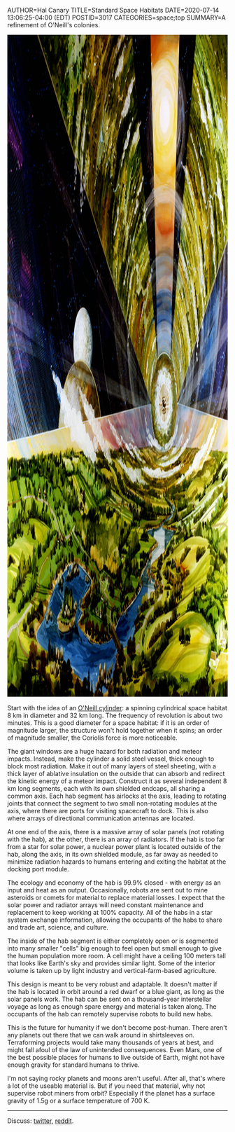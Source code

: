 AUTHOR=Hal Canary
TITLE=Standard Space Habitats
DATE=2020-07-14 13:06:25-04:00 (EDT)
POSTID=3017
CATEGORIES=space;top
SUMMARY=A refinement of O'Neill's colonies.

<a href="https://settlement.arc.nasa.gov/70sArtHiRes/70sArt/art.html"><img src="/images/Spacecolony1.jpg" alt="[Interior view, O'Neill cylinder, looking out through large windows. NASA ID# AC75-1086]" width="1920" height="1512"></a>

Start with the idea of an [O'Neill cylinder](https://en.wikipedia.org/wiki/O%27Neill_cylinder): a spinning cylindrical space habitat 8 km in diameter and 32 km long.  The frequency of revolution is about two minutes.  This is a good diameter for a space habitat: if it is an order of magnitude larger, the structure won't hold together when it spins; an order of magnitude smaller, the Coriolis force is more noticeable.

The giant windows are a huge hazard for both radiation and meteor impacts.  Instead, make the cylinder a solid steel vessel, thick enough to block most radiation.  Make it out of many layers of steel sheeting, with a thick layer of ablative insulation on the outside that can absorb and redirect the kinetic energy of a meteor impact.  Construct it as several independent 8 km long segments, each with its own shielded endcaps, all sharing a common axis.  Each hab segment has airlocks at the axis, leading to rotating joints that connect the segment to two small non-rotating modules at the axis, where there are ports for visiting spacecraft to dock.  This is also where arrays of directional communication antennas are located.

At one end of the axis, there is a massive array of solar panels (not rotating with the hab), at the other, there is an array of radiators.  If the hab is too far from a star for solar power, a nuclear power plant is located outside of the hab, along the axis, in its own shielded module, as far away as needed to minimize radiation hazards to humans entering and exiting the habitat at the docking port module.

The ecology and economy of the hab is 99.9% closed - with energy as an input and heat as an output.  Occasionally, robots are sent out to mine asteroids or comets for material to replace material losses.  I expect that the solar power and radiator arrays will need constant maintenance and replacement to keep working at 100% capacity.  All of the habs in a star system exchange information, allowing the occupants of the habs to share and trade art, science, and culture.

The inside of the hab segment is either completely open or is segmented into many smaller "cells" big enough to feel open but small enough to give the human population more room.  A cell might have a ceiling 100 meters tall that looks like Earth's sky and provides similar light.  Some of the interior volume is taken up by light industry and vertical-farm-based agriculture.

This design is meant to be very robust and adaptable.  It doesn't matter if the hab is located in orbit around a red dwarf or a blue giant, as long as the solar panels work.  The hab can be sent on a thousand-year interstellar voyage as long as enough spare energy and material is taken along.  The occupants of the hab can remotely supervise robots to build new habs.  

This is the future for humanity if we don't become post-human.  There aren't any planets out there that we can walk around in shirtsleeves on.  Terraforming projects would take many thousands of years at best, and might fall afoul of the law of unintended consequences.  Even Mars, one of the best possible places for humans to live outside of Earth, might not have enough gravity for standard humans to thrive.

I'm not saying rocky planets and moons aren't useful.  After all, that's where a lot of the useable material is.  But if you need that material, why not supervise robot miners from orbit?  Especially if the planet has a surface gravity of 1.5g or a surface temperature of 700 K.

* * *

Discuss: [twitter](https://twitter.com/halcanary/status/1283090742852886528), [reddit](https://www.reddit.com/user/hwc/comments/hrmyxc/standard_space_habitats/).
